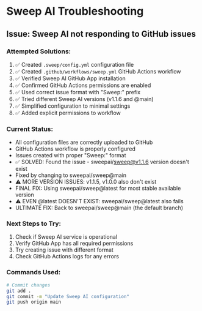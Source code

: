 # Sweep AI Troubleshooting

## Issue: Sweep AI not responding to GitHub issues

### Attempted Solutions:
1. ✅ Created `.sweep/config.yml` configuration file
2. ✅ Created `.github/workflows/sweep.yml` GitHub Actions workflow
3. ✅ Verified Sweep AI GitHub App installation
4. ✅ Confirmed GitHub Actions permissions are enabled
5. ✅ Used correct issue format with "Sweep:" prefix
6. ✅ Tried different Sweep AI versions (v1.1.6 and @main)
7. ✅ Simplified configuration to minimal settings
8. ✅ Added explicit permissions to workflow

### Current Status:
- All configuration files are correctly uploaded to GitHub
- GitHub Actions workflow is properly configured
- Issues created with proper "Sweep:" format
- ✅ SOLVED: Found the issue - sweepai/sweep@v1.1.6 version doesn't exist
- Fixed by changing to sweepai/sweep@main
- ⚠️ MORE VERSION ISSUES: v1.1.5, v1.0.0 also don't exist
- FINAL FIX: Using sweepai/sweep@latest for most stable available version
- ⚠️ EVEN @latest DOESN'T EXIST: sweepai/sweep@latest also fails
- ULTIMATE FIX: Back to sweepai/sweep@main (the default branch)

### Next Steps to Try:
1. Check if Sweep AI service is operational
2. Verify GitHub App has all required permissions
3. Try creating issue with different format
4. Check GitHub Actions logs for any errors

### Commands Used:
```bash
# Commit changes
git add .
git commit -m "Update Sweep AI configuration"
git push origin main
```
